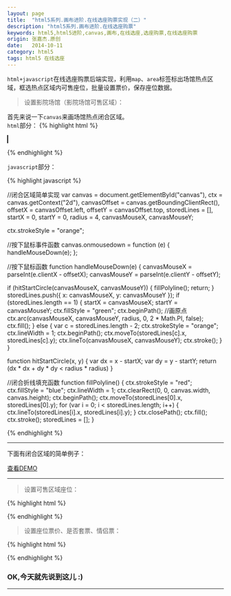 ```yaml
---
layout: page
title:  "html5系列.画布进阶.在线选座购票实现（二）"
description: "html5系列.画布进阶.在线选座购票"
keywords: html5,html5进阶,canvas,画布,在线选座,选座购票,在线选座购票
origin: 张嘉杰.原创
date:   2014-10-11
category: html5
tags: html5 在线选座
---
```

`html+javascript`在线选座购票后端实现，利用`map`、`area`标签标出场馆热点区域，框选热点区域内可售座位，批量设置票价，保存座位数据。
<!--more-->

> 设置影院场馆（影院场馆可售区域）：

首先来说一下`canvas`来画场馆热点闭合区域。  
`html`部分：
{% highlight html %}

<canvas id="canvas" width=300 height=300 style="border:1px solid #000; background-color: ivory;"></canvas>

{% endhighlight %}

`javascript`部分：

{% highlight javascript %}

//闭合区域简单实现
var canvas = document.getElementById("canvas"),
    ctx = canvas.getContext("2d"),
    canvasOffset = canvas.getBoundingClientRect(),
    offsetX = canvasOffset.left,
    offsetY = canvasOffset.top,
    storedLines = [],
    startX = 0,
    startY = 0,
    radius = 4,
    canvasMouseX,
    canvasMouseY;

ctx.strokeStyle = "orange";

//按下鼠标事件函数
canvas.onmousedown = function (e) {
  handleMouseDown(e);
};

//按下鼠标函数
function handleMouseDown(e) {
  canvasMouseX = parseInt(e.clientX - offsetX);
  canvasMouseY = parseInt(e.clientY - offsetY);

  if (hitStartCircle(canvasMouseX, canvasMouseY)) {
    fillPolyline();
    return;
  }
  storedLines.push({
    x: canvasMouseX,
    y: canvasMouseY
  });
  if (storedLines.length == 1) {
    startX = canvasMouseX;
    startY = canvasMouseY;
    ctx.fillStyle = "green";
    ctx.beginPath();
    //画原点
    ctx.arc(canvasMouseX, canvasMouseY, radius, 0, 2 * Math.PI, false);
    ctx.fill();
  } else {
    var c = storedLines.length - 2;
    ctx.strokeStyle = "orange";
    ctx.lineWidth = 1;
    ctx.beginPath();
    ctx.moveTo(storedLines[c].x, storedLines[c].y);
    ctx.lineTo(canvasMouseX, canvasMouseY);
    ctx.stroke();
  }
}

function hitStartCircle(x, y) {
  var dx = x - startX;
  var dy = y - startY;
  return (dx * dx + dy * dy < radius * radius)
}

//闭合折线填充函数
function fillPolyline() {
  ctx.strokeStyle = "red";
  ctx.fillStyle = "blue";
  ctx.lineWidth = 1;
  ctx.clearRect(0, 0, canvas.width, canvas.height);
  ctx.beginPath();
  ctx.moveTo(storedLines[0].x, storedLines[0].y);
  for (var i = 0; i < storedLines.length; i++) {
    ctx.lineTo(storedLines[i].x, storedLines[i].y);
  }
  ctx.closePath();
  ctx.fill();
  ctx.stroke();
  storedLines = [];
}

{% endhighlight %}

-----------------------

下面有闭合区域的简单例子：

<a class="btn btn-primary btn-sm" href="/resources/demo{{ page.url}}-polygon.html" target="_blank">查看DEMO</a> 

-----------------------

> 设置可售区域座位：

{% highlight html %}

{% endhighlight %}

> 设置座位票价、是否套票、情侣票：

{% highlight html %}

{% endhighlight %}

### OK,今天就先说到这儿 :)

-----------------------


